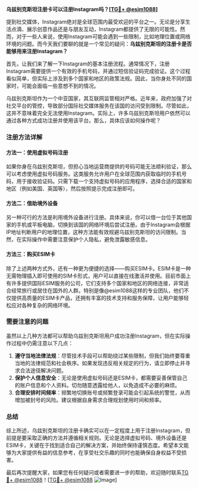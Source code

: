 **乌兹别克斯坦注册卡可以注册Instagram吗？[[TG💪+ @esim1088](https://t.me/s/esim1088)]**

提到社交媒体，Instagram绝对是全球范围内最受欢迎的平台之一。无论是分享生活点滴、展示创意作品还是与朋友互动，Instagram都提供了无限的可能性。然而，对于一些人来说，使用Instagram可能会遇到一些限制，比如地理位置或网络环境的问题。而今天我们要聊的就是一个常见的疑问：**乌兹别克斯坦的注册卡是否能够用来注册Instagram？**

首先，让我们来了解一下Instagram的基本注册流程。通常情况下，注册Instagram需要提供一个有效的手机号码，并通过短信验证码完成验证。这个过程看似简单，但实际上涉及到多个国家和地区的政策法规。因此，当你身处不同的国家时，可能会面临一些意想不到的情况。

乌兹别克斯坦作为一个中亚国家，其互联网监管相对严格。近年来，政府加强了对社交平台的管控，导致部分国际社交媒体服务在该国的访问受到限制。尽管如此，这并不意味着完全无法使用Instagram。实际上，许多乌兹别克斯坦用户依然可以通过各种方式成功注册并使用该平台。那么，具体应该如何操作呢？

### 注册方法详解

#### 方法一：使用虚拟号码注册
如果你身在乌兹别克斯坦，但担心当地运营商提供的号码可能无法顺利验证，那么可以考虑使用虚拟号码服务。这类服务允许用户在全球范围内获取临时的手机号码，用于接收验证码。只需下载一个支持虚拟号码的应用程序，选择合适的国家和地区（例如美国、英国等），然后按照提示完成注册即可。

#### 方法二：借助境外设备
另一种可行的方法是利用境外设备进行注册。具体来说，你可以借一台位于其他国家的手机或平板电脑，切换到该国的网络环境后尝试注册。由于Instagram会根据IP地址判断用户的地理位置，这种方法能有效规避乌兹别克斯坦的访问限制。当然，在实际操作中需要注意保护个人隐私，避免泄露敏感信息。

#### 方法三：购买ESIM卡
除了上述两种方式外，还有一种更为便捷的选择——购买ESIM卡。ESIM卡是一种无需物理插入即可使用的SIM卡形式，用户可以直接在线激活并使用。目前市面上有许多提供国际ESIM服务的公司，它们支持多个国家和地区的网络连接，非常适合经常旅行或居住在国外的人群。特别是像@esim1088这样的专业团队，他们不仅提供高质量的ESIM卡产品，还拥有丰富的技术支持和服务保障，让用户能够轻松应对各种复杂的网络环境。

### 需要注意的问题

虽然以上几种方法都可以帮助乌兹别克斯坦用户成功注册Instagram，但在实际操作过程中仍需注意以下几点：

1. **遵守当地法律法规**：尽管技术手段可以帮助绕过某些限制，但我们始终要尊重当地的法律规范和社会秩序。如果发现违反相关规定的行为，请立即停止并寻求合法途径解决问题。
2. **保护个人信息安全**：无论是使用虚拟号码还是ESIM卡，都需要妥善保管自己的账户信息和个人资料。切勿随意透露给他人，以免造成不必要的麻烦。
3. **合理安排时间频率**：频繁地切换账号或频繁登录可能会引起系统的警觉，从而增加被封号的风险。建议根据自身需求合理规划使用时间和频率。

### 总结

综上所述，乌兹别克斯坦的注册卡确实可以在一定程度上用于注册Instagram，但前提是要采取正确的方法并遵循相关规则。无论是选择虚拟号码、境外设备还是ESIM卡，关键在于找到适合自己的解决方案，并始终保持谨慎态度。希望本文能够为大家提供有益的信息参考，在享受社交乐趣的同时也能确保自身权益不受损害。

最后再次提醒大家，如果您有任何疑问或者需要进一步的帮助，欢迎随时联系[TG💪+ @esim1088](https://t.me/s/esim1088)！[[TG💪+ @esim1088](https://t.me/s/esim1088) ![Image](https://i.postimg.cc/4NQfJmqS/Snipaste-2025-05-13-00-14-12.png)]